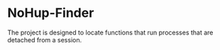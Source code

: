 # NoHup-Finder
The project is designed to locate functions that run processes that are detached from a session.
